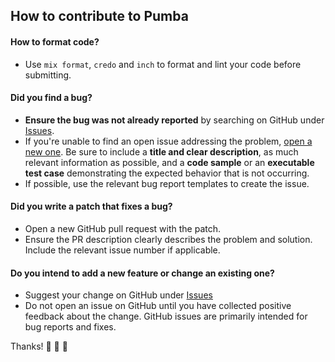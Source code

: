 ## How to contribute to Pumba

#### **How to format code?**

* Use `mix format`, `credo` and `inch` to format and lint your code before submitting.

#### **Did you find a bug?**

* **Ensure the bug was not already reported** by searching on GitHub under [Issues](https://github.com/imanhodjaev/pumba/issues).
* If you're unable to find an open issue addressing the problem, [open a new one](https://github.com/imanhodjaev/pumba/issues/new). Be sure to include a **title and clear description**, as much relevant information as possible, and a **code sample** or an **executable test case** demonstrating the expected behavior that is not occurring.
* If possible, use the relevant bug report templates to create the issue.

#### **Did you write a patch that fixes a bug?**

* Open a new GitHub pull request with the patch.
* Ensure the PR description clearly describes the problem and solution. Include the relevant issue number if applicable.

#### **Do you intend to add a new feature or change an existing one?**

* Suggest your change on GitHub under [Issues](https://github.com/imanhodjaev/pumba/issues)
* Do not open an issue on GitHub until you have collected positive feedback about the change. GitHub issues are primarily intended for bug reports and fixes.

Thanks! 🌟 🍰 🌟

